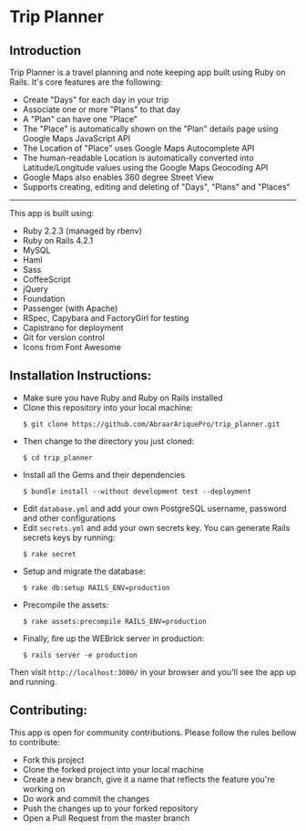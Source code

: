 # Trip Planner

## Introduction

Trip Planner is a travel planning and note keeping app built using Ruby on Rails. It's core features are the following:

  - Create "Days" for each day in your trip
  - Associate one or more "Plans" to that day
  - A "Plan" can have one "Place"
  - The "Place" is automatically shown on the "Plan" details page using Google Maps JavaScript API
  - The Location of "Place" uses Google Maps Autocomplete API
  - The human-readable Location is automatically converted into Latitude/Longitude values using the Google Maps Geocoding API
  - Google Maps also enables 360 degree Street View
  - Supports creating, editing and deleting of "Days", "Plans" and "Places"

---

This app is built using:

  - Ruby 2.2.3 (managed by rbenv)
  - Ruby on Rails 4.2.1
  - MySQL
  - Haml
  - Sass
  - CoffeeScript
  - jQuery
  - Foundation
  - Passenger (with Apache)
  - RSpec, Capybara and FactoryGirl for testing
  - Capistrano for deployment
  - Git for version control
  - Icons from Font Awesome

## Installation Instructions:

  - Make sure you have Ruby and Ruby on Rails installed
  - Clone this repository into your local machine:
    ```
    $ git clone https://github.com/AbraarAriquePro/trip_planner.git
    ```
  - Then change to the directory you just cloned:
    ```
    $ cd trip_planner
    ```
  - Install all the Gems and their dependencies
    ```
    $ bundle install --without development test --deployment
    ```
  - Edit `database.yml` and add your own PostgreSQL username, password and other configurations
  - Edit `secrets.yml` and add your own secrets key. You can generate Rails secrets keys by running:
    ```
    $ rake secret
    ```
  - Setup and migrate the database:
    ```
    $ rake db:setup RAILS_ENV=production
    ```
  - Precompile the assets:
    ```
    $ rake assets:precompile RAILS_ENV=production
    ```
  - Finally, fire up the WEBrick server in production:
    ```
    $ rails server -e production
    ```
Then visit `http://localhost:3000/` in your browser and you'll see the app up and running.

## Contributing:
This app is open for community contributions. Please follow the rules bellow to contribute:

  - Fork this project
  - Clone the forked project into your local machine
  - Create a new branch, give it a name that reflects the feature you're working on
  - Do work and commit the changes
  - Push the changes up to your forked repository
  - Open a Pull Request from the master branch
